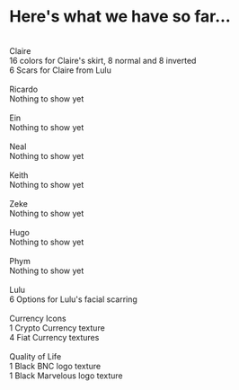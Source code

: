 # Here's what we have so far...
<br>
Claire<br>
  16 colors for Claire's skirt, 8 normal and 8 inverted<br>
  6 Scars for Claire from Lulu<br>
<br>
Ricardo<br>
  Nothing to show yet<br>
<br>
Ein<br>
  Nothing to show yet<br>
<br>
Neal<br>
  Nothing to show yet<br>
<br>
Keith<br>
  Nothing to show yet<br>
<br>
Zeke<br>
  Nothing to show yet<br>
<br>
Hugo<br>
  Nothing to show yet<br>
<br>
Phym<br>
  Nothing to show yet<br>
<br>
Lulu<br>
  6 Options for Lulu's facial scarring<br>
<br>
Currency Icons<br>
  1 Crypto Currency texture<br>
  4 Fiat Currency textures<br>
  <br>
Quality of Life<br>
  1 Black BNC logo texture<br>
  1 Black Marvelous logo texture<br>

